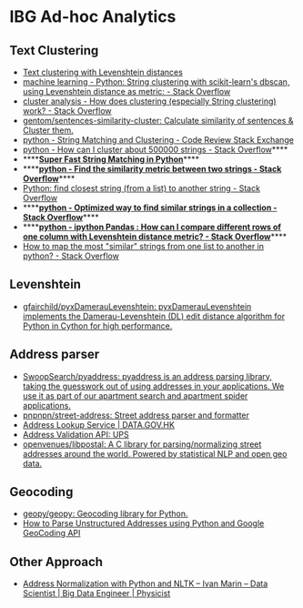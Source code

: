 # IBG Ad-hoc Analytics

## Text Clustering

* [Text clustering with Levenshtein distances](https://stackoverflow.com/questions/21511801/text-clustering-with-levenshtein-distances)
* [machine learning - Python: String clustering with scikit-learn's dbscan, using Levenshtein distance as metric: - Stack Overflow](https://stackoverflow.com/questions/38720283/python-string-clustering-with-scikit-learns-dbscan-using-levenshtein-distance?rq=1)
* [cluster analysis - How does clustering \(especially String clustering\) work? - Stack Overflow](https://stackoverflow.com/questions/8196371/how-does-clustering-especially-string-clustering-work)
* [gentom/sentences-similarity-cluster: Calculate similarity of sentences & Cluster them.](https://github.com/gentom/sentences-similarity-cluster)
* [python - String Matching and Clustering - Code Review Stack Exchange](https://codereview.stackexchange.com/questions/37026/string-matching-and-clustering)
* [python - How can I cluster about 500000 strings - Stack Overflow](https://stackoverflow.com/questions/33194183/how-can-i-cluster-about-500000-strings)\*\*\*\*
* \*\*\*\*[**Super Fast String Matching in Python**](https://bergvca.github.io/2017/10/14/super-fast-string-matching.html)\*\*\*\*
* \*\*\*\*[**python - Find the similarity metric between two strings - Stack Overflow**](https://stackoverflow.com/questions/17388213/find-the-similarity-metric-between-two-strings)\*\*\*\*
* [Python: find closest string \(from a list\) to another string - Stack Overflow](https://stackoverflow.com/questions/10018679/python-find-closest-string-from-a-list-to-another-string)
* \*\*\*\*[**python - Optimized way to find similar strings in a collection - Stack Overflow**](https://stackoverflow.com/questions/30458639/optimized-way-to-find-similar-strings-in-a-collection)\*\*\*\*
* \*\*\*\*[**python - ipython Pandas : How can I compare different rows of one column with Levenshtein distance metric? - Stack Overflow**](https://stackoverflow.com/questions/29429509/ipython-pandas-how-can-i-compare-different-rows-of-one-column-with-levenshtein?noredirect=1&lq=1)\*\*\*\*
* [How to map the most "similar" strings from one list to another in python? - Stack Overflow](https://stackoverflow.com/questions/8432799/how-to-map-the-most-similar-strings-from-one-list-to-another-in-python)

## Levenshtein

* [gfairchild/pyxDamerauLevenshtein: pyxDamerauLevenshtein implements the Damerau-Levenshtein \(DL\) edit distance algorithm for Python in Cython for high performance.](https://github.com/gfairchild/pyxDamerauLevenshtein)

##   Address parser

* [SwoopSearch/pyaddress: pyaddress is an address parsing library, taking the guesswork out of using addresses in your applications. We use it as part of our apartment search and apartment spider applications.](https://github.com/SwoopSearch/pyaddress)
* [pnpnpn/street-address: Street address parser and formatter](https://github.com/pnpnpn/street-address)
* [Address Lookup Service \| DATA.GOV.HK](https://data.gov.hk/en-data/dataset/hk-ogcio-st_div_02-als)
* [Address Validation API: UPS](https://www.ups.com/hk/en/services/technology-integration/us-address-validation.page?)
* [openvenues/libpostal: A C library for parsing/normalizing street addresses around the world. Powered by statistical NLP and open geo data.](https://github.com/openvenues/libpostal)

##  Geocoding

* [geopy/geopy: Geocoding library for Python.](https://github.com/geopy/geopy)
* [How to Parse Unstructured Addresses using Python and Google GeoCoding API](https://www.scrapehero.com/how-to-parse-unstructured-addresses-using-python-and-google-geocoding-api/)

## Other Approach

* [Address Normalization with Python and NLTK – Ivan Marin – Data Scientist \| Big Data Engineer \| Physicist](https://ispmarin.github.io/python-nltk/)



